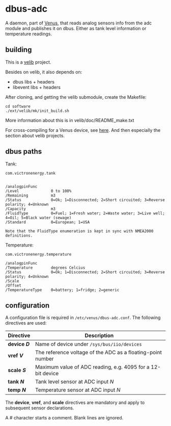 # dbus-adc

A daemon, part of [Venus](https://github.com/victronenergy/venus/), that reads
analog sensors info from the adc module and publishes it on dbus. Either as
tank level information or temperature readings.

## building

This is a [velib](https://github.com/victronenergy/velib/) project.

Besides on velib, it also depends on:

- dbus libs + headers
- libevent libs + headers

After cloning, and getting the velib submodule, create the Makefile:      

    cd software
    ./ext/velib/mk/init_build.sh

More information about this is in velib/doc/README_make.txt

For cross-compiling for a Venus device, see
[here](https://www.victronenergy.com/live/open_source:ccgx:setup_development_environment).
And then especially the section about velib projects.

## dbus paths

Tank:

```
com.victronenergy.tank


/analogpinFunc
/Level              0 to 100%
/Remaining          m3
/Status             0=Ok; 1=Disconnected; 2=Short circuited; 3=Reverse polarity; 4=Unknown
/Capacity           m3
/FluidType          0=Fuel; 1=Fresh water; 2=Waste water; 3=Live well; 4=Oil; 5=Black water (sewage)
/Standard           0=European; 1=USA

Note that the FluidType enumeration is kept in sync with NMEA2000 definitions.
```

Temperature:

```
com.victronenergy.temperature

/analogpinFunc
/Temperature        degrees Celcius
/Status             0=Ok; 1=Disconnected; 2=Short circuited; 3=Reverse polarity; 4=Unknown
/Scale
/Offset
/TemperatureType    0=battery; 1=fridge; 2=generic
```

## configuration

A configuration file is required in `/etc/venus/dbus-adc.conf`. The
following directives are used:

| Directive      | Description
|----------------|-------------
| **device _D_** | Name of device under `/sys/bus/iio/devices`
| **vref _V_**   | The reference voltage of the ADC as a floating-point number
| **scale _S_**  | Maximum value of ADC reading, e.g. 4095 for a 12-bit device
| **tank _N_**   | Tank level sensor at ADC input _N_
| **temp _N_**   | Temperature sensor at ADC input _N_

The **device**, **vref**, and **scale** directives are mandatory and
apply to subsequent sensor declarations.

A # character starts a comment. Blank lines are ignored.
